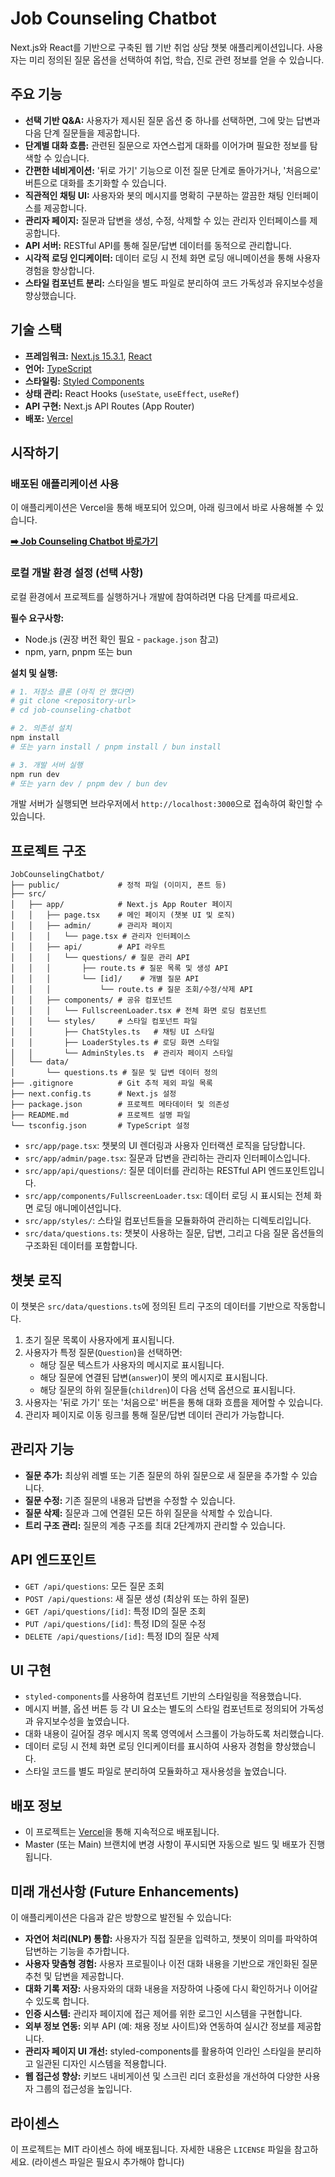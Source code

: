 # Job Counseling Chatbot

Next.js와 React를 기반으로 구축된 웹 기반 취업 상담 챗봇 애플리케이션입니다. 사용자는 미리 정의된 질문 옵션을 선택하여 취업, 학습, 진로 관련 정보를 얻을 수 있습니다.

## 주요 기능

-   **선택 기반 Q&A:** 사용자가 제시된 질문 옵션 중 하나를 선택하면, 그에 맞는 답변과 다음 단계 질문들을 제공합니다.
-   **단계별 대화 흐름:** 관련된 질문으로 자연스럽게 대화를 이어가며 필요한 정보를 탐색할 수 있습니다.
-   **간편한 네비게이션:** '뒤로 가기' 기능으로 이전 질문 단계로 돌아가거나, '처음으로' 버튼으로 대화를 초기화할 수 있습니다.
-   **직관적인 채팅 UI:** 사용자와 봇의 메시지를 명확히 구분하는 깔끔한 채팅 인터페이스를 제공합니다.
-   **관리자 페이지:** 질문과 답변을 생성, 수정, 삭제할 수 있는 관리자 인터페이스를 제공합니다.
-   **API 서버:** RESTful API를 통해 질문/답변 데이터를 동적으로 관리합니다.
-   **시각적 로딩 인디케이터:** 데이터 로딩 시 전체 화면 로딩 애니메이션을 통해 사용자 경험을 향상합니다.
-   **스타일 컴포넌트 분리:** 스타일을 별도 파일로 분리하여 코드 가독성과 유지보수성을 향상했습니다.

## 기술 스택

-   **프레임워크:** [Next.js 15.3.1](https://nextjs.org/), [React](https://reactjs.org/)
-   **언어:** [TypeScript](https://www.typescriptlang.org/)
-   **스타일링:** [Styled Components](https://styled-components.com/)
-   **상태 관리:** React Hooks (`useState`, `useEffect`, `useRef`)
-   **API 구현:** Next.js API Routes (App Router)
-   **배포:** [Vercel](https://vercel.com/)

## 시작하기

### 배포된 애플리케이션 사용

이 애플리케이션은 Vercel을 통해 배포되어 있으며, 아래 링크에서 바로 사용해볼 수 있습니다.

[**➡️ Job Counseling Chatbot 바로가기**](https://job-counseling-chatbot.vercel.app/)

### 로컬 개발 환경 설정 (선택 사항)

로컬 환경에서 프로젝트를 실행하거나 개발에 참여하려면 다음 단계를 따르세요.

**필수 요구사항:**

-   Node.js (권장 버전 확인 필요 - `package.json` 참고)
-   npm, yarn, pnpm 또는 bun

**설치 및 실행:**

```bash
# 1. 저장소 클론 (아직 안 했다면)
# git clone <repository-url>
# cd job-counseling-chatbot

# 2. 의존성 설치
npm install
# 또는 yarn install / pnpm install / bun install

# 3. 개발 서버 실행
npm run dev
# 또는 yarn dev / pnpm dev / bun dev
```

개발 서버가 실행되면 브라우저에서 `http://localhost:3000`으로 접속하여 확인할 수 있습니다.

## 프로젝트 구조

```
JobCounselingChatbot/
├── public/             # 정적 파일 (이미지, 폰트 등)
├── src/
│   ├── app/            # Next.js App Router 페이지
│   │   ├── page.tsx    # 메인 페이지 (챗봇 UI 및 로직)
│   │   ├── admin/      # 관리자 페이지
│   │   │   └── page.tsx # 관리자 인터페이스
│   │   ├── api/        # API 라우트
│   │   │   └── questions/ # 질문 관리 API
│   │   │       ├── route.ts # 질문 목록 및 생성 API
│   │   │       └── [id]/    # 개별 질문 API
│   │   │           └── route.ts # 질문 조회/수정/삭제 API
│   │   ├── components/ # 공유 컴포넌트
│   │   │   └── FullscreenLoader.tsx # 전체 화면 로딩 컴포넌트
│   │   └── styles/     # 스타일 컴포넌트 파일
│   │       ├── ChatStyles.ts   # 채팅 UI 스타일
│   │       ├── LoaderStyles.ts # 로딩 화면 스타일
│   │       └── AdminStyles.ts  # 관리자 페이지 스타일
│   └── data/
│       └── questions.ts # 질문 및 답변 데이터 정의
├── .gitignore          # Git 추적 제외 파일 목록
├── next.config.ts      # Next.js 설정
├── package.json        # 프로젝트 메타데이터 및 의존성
├── README.md           # 프로젝트 설명 파일
└── tsconfig.json       # TypeScript 설정
```

-   `src/app/page.tsx`: 챗봇의 UI 렌더링과 사용자 인터랙션 로직을 담당합니다.
-   `src/app/admin/page.tsx`: 질문과 답변을 관리하는 관리자 인터페이스입니다.
-   `src/app/api/questions/`: 질문 데이터를 관리하는 RESTful API 엔드포인트입니다.
-   `src/app/components/FullscreenLoader.tsx`: 데이터 로딩 시 표시되는 전체 화면 로딩 애니메이션입니다.
-   `src/app/styles/`: 스타일 컴포넌트들을 모듈화하여 관리하는 디렉토리입니다.
-   `src/data/questions.ts`: 챗봇이 사용하는 질문, 답변, 그리고 다음 질문 옵션들의 구조화된 데이터를 포함합니다.

## 챗봇 로직

이 챗봇은 `src/data/questions.ts`에 정의된 트리 구조의 데이터를 기반으로 작동합니다.

1.  초기 질문 목록이 사용자에게 표시됩니다.
2.  사용자가 특정 질문(`Question`)을 선택하면:
    *   해당 질문 텍스트가 사용자의 메시지로 표시됩니다.
    *   해당 질문에 연결된 답변(`answer`)이 봇의 메시지로 표시됩니다.
    *   해당 질문의 하위 질문들(`children`)이 다음 선택 옵션으로 표시됩니다.
3.  사용자는 '뒤로 가기' 또는 '처음으로' 버튼을 통해 대화 흐름을 제어할 수 있습니다.
4.  관리자 페이지로 이동 링크를 통해 질문/답변 데이터 관리가 가능합니다.

## 관리자 기능

-   **질문 추가:** 최상위 레벨 또는 기존 질문의 하위 질문으로 새 질문을 추가할 수 있습니다.
-   **질문 수정:** 기존 질문의 내용과 답변을 수정할 수 있습니다.
-   **질문 삭제:** 질문과 그에 연결된 모든 하위 질문을 삭제할 수 있습니다.
-   **트리 구조 관리:** 질문의 계층 구조를 최대 2단계까지 관리할 수 있습니다.

## API 엔드포인트

-   `GET /api/questions`: 모든 질문 조회
-   `POST /api/questions`: 새 질문 생성 (최상위 또는 하위 질문)
-   `GET /api/questions/[id]`: 특정 ID의 질문 조회
-   `PUT /api/questions/[id]`: 특정 ID의 질문 수정
-   `DELETE /api/questions/[id]`: 특정 ID의 질문 삭제

## UI 구현

-   `styled-components`를 사용하여 컴포넌트 기반의 스타일링을 적용했습니다.
-   메시지 버블, 옵션 버튼 등 각 UI 요소는 별도의 스타일 컴포넌트로 정의되어 가독성과 유지보수성을 높였습니다.
-   대화 내용이 길어질 경우 메시지 목록 영역에서 스크롤이 가능하도록 처리했습니다.
-   데이터 로딩 시 전체 화면 로딩 인디케이터를 표시하여 사용자 경험을 향상했습니다.
-   스타일 코드를 별도 파일로 분리하여 모듈화하고 재사용성을 높였습니다.

## 배포 정보

-   이 프로젝트는 [Vercel](https://vercel.com/)을 통해 지속적으로 배포됩니다.
-   Master (또는 Main) 브랜치에 변경 사항이 푸시되면 자동으로 빌드 및 배포가 진행됩니다.

## 미래 개선사항 (Future Enhancements)

이 애플리케이션은 다음과 같은 방향으로 발전될 수 있습니다:

-   **자연어 처리(NLP) 통합:** 사용자가 직접 질문을 입력하고, 챗봇이 의미를 파악하여 답변하는 기능을 추가합니다.
-   **사용자 맞춤형 경험:** 사용자 프로필이나 이전 대화 내용을 기반으로 개인화된 질문 추천 및 답변을 제공합니다.
-   **대화 기록 저장:** 사용자와의 대화 내용을 저장하여 나중에 다시 확인하거나 이어갈 수 있도록 합니다.
-   **인증 시스템:** 관리자 페이지에 접근 제어를 위한 로그인 시스템을 구현합니다.
-   **외부 정보 연동:** 외부 API (예: 채용 정보 사이트)와 연동하여 실시간 정보를 제공합니다.
-   **관리자 페이지 UI 개선:** styled-components를 활용하여 인라인 스타일을 분리하고 일관된 디자인 시스템을 적용합니다.
-   **웹 접근성 향상:** 키보드 내비게이션 및 스크린 리더 호환성을 개선하여 다양한 사용자 그룹의 접근성을 높입니다.

## 라이센스

이 프로젝트는 MIT 라이센스 하에 배포됩니다. 자세한 내용은 `LICENSE` 파일을 참고하세요. (라이센스 파일은 필요시 추가해야 합니다)
